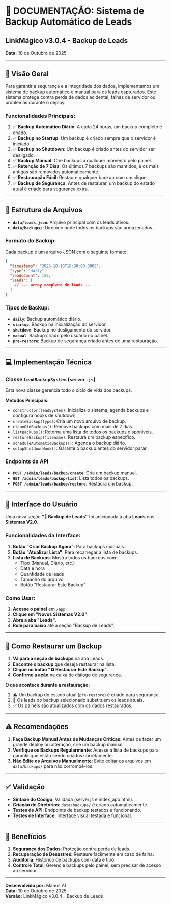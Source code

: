 # 🔐 DOCUMENTAÇÃO: Sistema de Backup Automático de Leads

## LinkMágico v3.0.4 - Backup de Leads
**Data:** 10 de Outubro de 2025

---

## 🎯 Visão Geral

Para garantir a segurança e a integridade dos dados, implementamos um sistema de backup automático e manual para os leads capturados. Este sistema protege contra perda de dados acidental, falhas de servidor ou problemas durante o deploy.

### Funcionalidades Principais:

1. ✅ **Backup Automático Diário**: A cada 24 horas, um backup completo é criado.
2. ✅ **Backup no Startup**: Um backup é criado sempre que o servidor é iniciado.
3. ✅ **Backup no Shutdown**: Um backup é criado antes do servidor ser desligado.
4. ✅ **Backup Manual**: Crie backups a qualquer momento pelo painel.
5. ✅ **Retenção de 7 Dias**: Os últimos 7 backups são mantidos, e os mais antigos são removidos automaticamente.
6. ✅ **Restauração Fácil**: Restaure qualquer backup com um clique.
7. ✅ **Backup de Segurança**: Antes de restaurar, um backup do estado atual é criado para segurança extra.

---

## 📁 Estrutura de Arquivos

- **`data/leads.json`**: Arquivo principal com os leads ativos.
- **`data/backups/`**: Diretório onde todos os backups são armazenados.

### Formato do Backup:

Cada backup é um arquivo JSON com o seguinte formato:

```json
{
  "timestamp": "2025-10-10T18:00:00.000Z",
  "type": "daily",
  "leadsCount": 150,
  "leads": [
    // ... array completo de leads ...
  ]
}
```

### Tipos de Backup:

- **`daily`**: Backup automático diário.
- **`startup`**: Backup na inicialização do servidor.
- **`shutdown`**: Backup no desligamento do servidor.
- **`manual`**: Backup criado pelo usuário no painel.
- **`pre-restore`**: Backup de segurança criado antes de uma restauração.

---

## 💻 Implementação Técnica

### Classe `LeadBackupSystem` (`server.js`)

Esta nova classe gerencia todo o ciclo de vida dos backups.

**Métodos Principais:**

- `constructor(leadSystem)`: Inicializa o sistema, agenda backups e configura hooks de shutdown.
- `createBackup(type)`: Cria um novo arquivo de backup.
- `cleanOldBackups()`: Remove backups com mais de 7 dias.
- `listBackups()`: Retorna uma lista de todos os backups disponíveis.
- `restoreBackup(filename)`: Restaura um backup específico.
- `scheduleAutomaticBackups()`: Agenda o backup diário.
- `setupShutdownHook()`: Garante o backup antes do servidor parar.

### Endpoints da API

- **`POST /admin/leads/backup/create`**: Cria um backup manual.
- **`GET /admin/leads/backup/list`**: Lista todos os backups.
- **`POST /admin/leads/backup/restore`**: Restaura um backup.

---

## 🎨 Interface do Usuário

Uma nova seção **"🔐 Backup de Leads"** foi adicionada à aba **Leads** nos **Sistemas V2.0**.

### Funcionalidades da Interface:

1. **Botão "Criar Backup Agora"**: Para backups manuais.
2. **Botão "Atualizar Lista"**: Para recarregar a lista de backups.
3. **Lista de Backups**: Mostra todos os backups com:
   - Tipo (Manual, Diário, etc.)
   - Data e hora
   - Quantidade de leads
   - Tamanho do arquivo
   - Botão "Restaurar Este Backup"

### Como Usar:

1. **Acesse o painel** em `/app`.
2. **Clique em "Novos Sistemas V2.0"**.
3. **Abra a aba "Leads"**.
4. **Role para baixo** até a seção "Backup de Leads".

---

## 🔄 Como Restaurar um Backup

1. **Vá para a seção de backups** na aba Leads.
2. **Encontre o backup** que deseja restaurar na lista.
3. **Clique no botão "♻️ Restaurar Este Backup"**.
4. **Confirme a ação** na caixa de diálogo de segurança.

**O que acontece durante a restauração:**

1. ⚠️ Um backup do estado atual (`pre-restore`) é criado para segurança.
2. 🔄 Os leads do backup selecionado substituem os leads atuais.
3. ✅ Os painéis são atualizados com os dados restaurados.

---

## ⚠️ Recomendações

1. **Faça Backup Manual Antes de Mudanças Críticas**: Antes de fazer um grande deploy ou alteração, crie um backup manual.
2. **Verifique os Backups Regularmente**: Acesse a lista de backups para garantir que estão sendo criados corretamente.
3. **Não Edite os Arquivos Manualmente**: Evite editar os arquivos em `data/backups/` para não corrompê-los.

---

## ✅ Validação

- **Sintaxe do Código**: Validada (server.js e index_app.html).
- **Criação de Diretórios**: `data/backups/` é criado automaticamente.
- **Testes de API**: Endpoints de backup testados e funcionando.
- **Testes de Interface**: Interface visual testada e funcional.

---

## 🎯 Benefícios

1. **Segurança dos Dados**: Proteção contra perda de leads.
2. **Recuperação de Desastres**: Restaure facilmente em caso de falha.
3. **Auditoria**: Histórico de backups com data e tipo.
4. **Controle Total**: Gerencie backups pelo painel, sem precisar de acesso ao servidor.

---

**Desenvolvido por:** Manus AI  
**Data:** 10 de Outubro de 2025  
**Versão:** LinkMágico v3.0.4 - Backup de Leads

